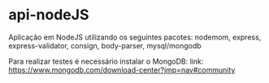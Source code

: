 # api-nodeJS

Aplicação em NodeJS utilizando os seguintes pacotes:
    nodemom,
    express,
    express-validator,
    consign,
    body-parser,
    mysql/mongodb

Para realizar testes é necessário instalar o MongoDB:
    link: https://www.mongodb.com/download-center?jmp=nav#community
    
